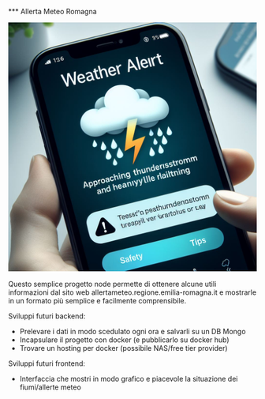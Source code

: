 *** Allerta Meteo Romagna

![Alt text](alert.jpeg?raw=true "Allerta-meteo")

Questo semplice progetto node permette di ottenere alcune utili informazioni dal sito web allertameteo.regione.emilia-romagna.it e mostrarle in un formato più semplice e facilmente comprensibile.

Sviluppi futuri backend:

- Prelevare i dati in modo scedulato ogni ora e salvarli su un DB Mongo
- Incapsulare il progetto con docker (e pubblicarlo su docker hub)
- Trovare un hosting per docker (possibile NAS/free tier provider)

Sviluppi futuri frontend:

- Interfaccia che mostri in modo grafico e piacevole la situazione dei fiumi/allerte meteo